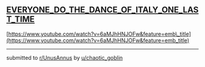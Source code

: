 ## [EVERYONE_DO_THE_DANCE_OF_ITALY_ONE_LAST_TIME](https://www.reddit.com/r/UnusAnnus/comments/jrvpjm/everyone_do_the_dance_of_italy_one_last_time/)
[https://www.youtube.com/watch?v=6aMJhHNJOFw&feature=emb\_title](https://www.youtube.com/watch?v=6aMJhHNJOFw&feature=emb_title)

---

submitted to [r/UnusAnnus](https://www.reddit.com/r/UnusAnnus) by [u/chaotic_goblin](https://www.reddit.com/user/chaotic_goblin)
